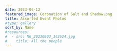 ```yaml
---
date: 2023-06-12
featured_image: Coronation of Salt and Shadow.png
title: Assorted Event Photos
#type: gallery
sort_by: Name
#resources:
#  - src: MG_20230903_142624.jpg
#    title: All the people
---
```


